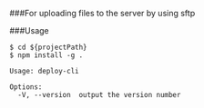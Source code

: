 <!--
 * @Author: Oliver
 * @Date: 2025-05-26 17:10:42
 * @LastEditors: Oliver
 * @LastEditTime: 2025-05-27 10:21:14
 * @FilePath: /cli/readMe.md
-->
###For uploading files to the server by using sftp

###Usage

```shell
$ cd ${projectPath}
$ npm install -g .

Usage: deploy-cli

Options:
  -V, --version  output the version number
```